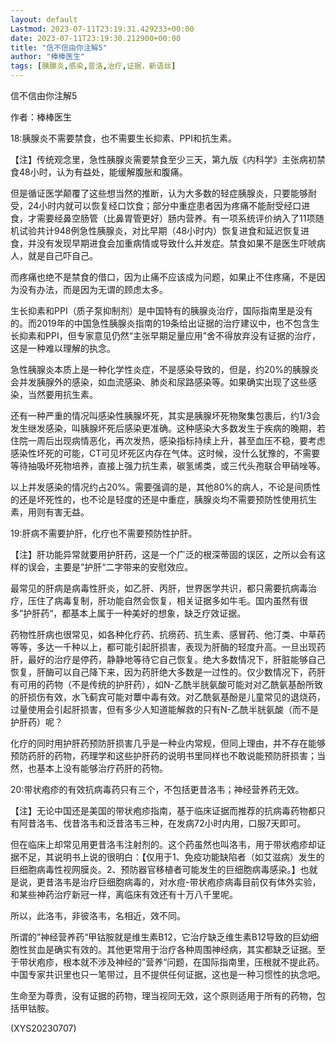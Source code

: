 ```yaml
---
layout: default
Lastmod: 2023-07-11T23:19:31.429233+00:00
date: 2023-07-11T23:19:30.212900+00:00
title: "信不信由你注解5"
author: "棒棒医生"
tags: [胰腺炎,感染,昔洛,治疗,证据，新语丝]
---
```


信不信由你注解5

作者：棒棒医生

18:胰腺炎不需要禁食，也不需要生长抑素、PPI和抗生素。

【注】传统观念里，急性胰腺炎需要禁食至少三天，第九版《内科学》主张病初禁食48小时，认为有益处，能缓解腹胀和腹痛。

但是循证医学颠覆了这些想当然的推断，认为大多数的轻症胰腺炎，只要能够耐受，24小时内就可以恢复经口饮食；部分中重症患者因为疼痛不能耐受经口进食，才需要经鼻空肠管（比鼻胃管更好）肠内营养。有一项系统评价纳入了11项随机试验共计948例急性胰腺炎，对比早期（48小时内）恢复进食和延迟恢复进食，并没有发现早期进食会加重病情或导致什么并发症。禁食如果不是医生吓唬病人，就是自己吓自己。

而疼痛也绝不是禁食的借口，因为止痛不应该成为问题，如果止不住疼痛，不是因为没有办法，而是因为无谓的顾虑太多。

生长抑素和PPI（质子泵抑制剂）是中国特有的胰腺炎治疗，国际指南里是没有的。而2019年的中国急性胰腺炎指南的19条给出证据的治疗建议中，也不包含生长抑素和PPI，但专家意见仍然“主张早期足量应用”舍不得放弃没有证据的治疗，这是一种难以理解的执念。

急性胰腺炎本质上是一种化学性炎症，不是感染导致的，但是，约20%的胰腺炎会并发胰腺外的感染，如血流感染、肺炎和尿路感染等。如果确实出现了这些感染，当然要用抗生素。

还有一种严重的情况叫感染性胰腺坏死，其实是胰腺坏死物聚集包裹后，约1/3会发生继发感染，叫胰腺坏死后感染更准确。这种感染大多数发生于疾病的晚期，若住院一周后出现病情恶化，再次发热，感染指标持续上升，甚至血压不稳，要考虑感染性坏死的可能，CT可见坏死区内存在气体。这时候，没什么犹豫的，不需要等待抽吸坏死物培养，直接上强力抗生素，碳氢烯类，或三代头孢联合甲硝唑等。

以上并发感染的情况约占20%。需要强调的是，其他80%的病人，不论是间质性的还是坏死性的，也不论是轻度的还是中重症，胰腺炎均不需要预防性使用抗生素，用则有害无益。

19:肝病不需要护肝，化疗也不需要预防性护肝。

【注】肝功能异常就要用护肝药，这是一个广泛的根深蒂固的误区，之所以会有这样的误会，主要是”护肝“二字带来的安慰效应。

最常见的肝病是病毒性肝炎，如乙肝、丙肝，世界医学共识，都只需要抗病毒治疗，压住了病毒复制，肝功能自然会恢复，相关证据多如牛毛。国内虽然有很多”护肝药“，都基本上属于一种美好的想象，缺乏疗效证据。

药物性肝病也很常见，如各种化疗药、抗痨药、抗生素、感冒药、他汀类、中草药等等，多达一千种以上，都可能引起肝损害，表现为肝酶的轻度升高。一旦出现药肝，最好的治疗是停药，静静地等待它自己恢复。绝大多数情况下，肝脏能够自己恢复，肝酶可以自己降下来，因为药肝绝大多数是一过性的。仅少数情况下，药肝有可用的药物（不是传统的护肝药），如N-乙酰半胱氨酸可能对对乙酰氨基酚所致的肝损伤有效，水飞蓟宾可能对蕈中毒有效。对乙酰氨基酚是儿童常见的退烧药，过量使用会引起肝损害，但有多少人知道能解救的只有N-乙酰半胱氨酸（而不是护肝药）呢？

化疗的同时用护肝药预防肝损害几乎是一种业内常规，但同上理由，并不存在能够预防药肝的药物，药理学和这些护肝药的说明书里同样也不敢说能预防肝损害；当然，也基本上没有能够治疗药肝的药物。

20:带状疱疹的有效抗病毒药只有三个，不包括更昔洛韦；神经营养药无效。

【注】无论中国还是美国的带状疱疹指南，基于临床证据而推荐的抗病毒药物都只有阿昔洛韦、伐昔洛韦和泛昔洛韦三种，在发病72小时内用，口服7天即可。

但在临床上却常见用更昔洛韦注射剂的。这个药虽然也叫洛韦，用于带状疱疹却证据不足，其说明书上说的很明白：【仅用于1、免疫功能缺陷者（如艾滋病）发生的巨细胞病毒性视网膜炎。2、预防器官移植者可能发生的巨细胞病毒感染。】也就是说，更昔洛韦是治疗巨细胞病毒的，对水痘-带状疱疹病毒目前仅有体外实验，和某些神药治疗新冠一样，离临床有效还有十万八千里呢。

所以，此洛韦，非彼洛韦，名相近，效不同。

所谓的”神经营养药“甲钴胺就是维生素B12，它治疗缺乏维生素B12导致的巨幼细胞性贫血是确实有效的。其他更常用于治疗各种周围神经病，其实都缺乏证据。至于带状疱疹，根本就不涉及神经的”营养“问题，在国际指南里，压根就不提此药。中国专家共识里也只一笔带过，且不提供任何证据，这也是一种习惯性的执念吧。

生命至为尊贵，没有证据的药物，理当视同无效，这个原则适用于所有的药物，包括甲钴胺。

(XYS20230707)


